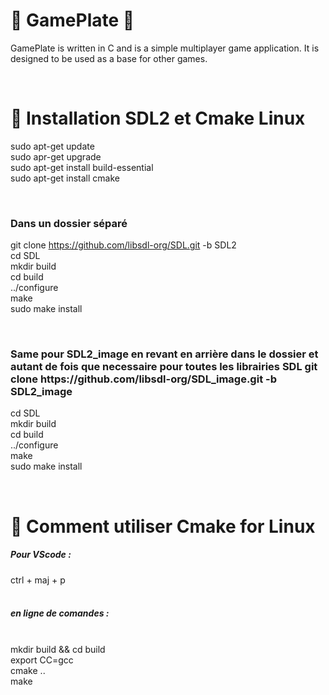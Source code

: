 # 🐸 GamePlate 🐸

GamePlate is written in C and is a simple multiplayer game application. It is designed to be used as a base for other games.

</br>

# 🔌 Installation SDL2 et Cmake Linux 

sudo apt-get update
</br>
sudo apr-get upgrade
</br>
sudo apt-get install build-essential
</br>
sudo apt-get install cmake
</br>

</br>

<h3> Dans un dossier séparé </h3>

git clone https://github.com/libsdl-org/SDL.git -b SDL2
</br>
cd SDL
</br>
mkdir build
</br>
cd build
</br>
../configure
</br>
make
</br>
sudo make install
</br>

</br>

<h3> Same pour SDL2_image en revant en arrière dans le dossier et autant de fois que necessaire pour toutes les librairies SDL
git clone https://github.com/libsdl-org/SDL_image.git -b SDL2_image </h3>

cd SDL
</br>
mkdir build
</br>
cd build
</br>
../configure
</br>
make
</br>
sudo make install
</br>

</br>



# 📁 Comment utiliser Cmake for Linux 

<h5>Pour VScode : </h5>
ctrl + maj + p

</br>
</br>

<h5>en ligne de comandes :</h5>
</br>
mkdir build && cd build
</br>
export CC=gcc
</br>
cmake ..
</br>
make
